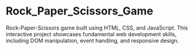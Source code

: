 # Rock_Paper_Scissors_Game
Rock-Paper-Scissors game built using HTML, CSS, and JavaScript. This interactive project showcases fundamental web development skills, including DOM manipulation, event handling, and responsive design.
